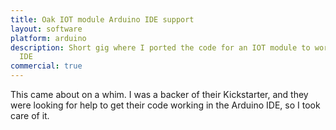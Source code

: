 ```yaml
---
title: Oak IOT module Arduino IDE support
layout: software
platform: arduino
description: Short gig where I ported the code for an IOT module to work in the Arduino
  IDE
commercial: true
---
```


This came about on a whim. I was a backer of their Kickstarter, and they were looking for help to get their code working in the Arduino IDE, so I took care of it.